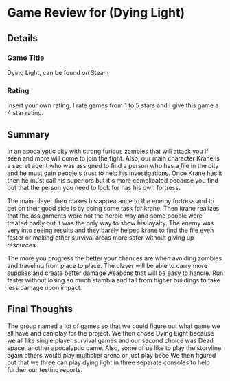# Game Review for (Dying Light)

## Details

### Game Title

Dying Light, can be found on Steam

### Rating

Insert your own rating.
I rate games from 1 to 5 stars and I give this game a 4 star rating.

## Summary
In an apocalyptic city with strong furious zombies that will attack you if seen and more will come to join the fight. Also, our main character Krane is a secret agent who was assigned to find a person who has a file in the city and he must gain people's trust to help his investigations. Once Krane has it then he must call his superiors but it's more complicated because you find out that the person you need to look for has his own fortress. 

The main player then makes his appearance to the enemy fortress and to get on their good side is by doing some task for krane. Then krane realizes that the assignments were not the heroic way and some people were treated badly but it was the only way to show his loyalty. The enemy was very into seeing results and they barely helped krane to find the file even faster or making other survival areas more safer without giving up resources. 

The more you progress the better your chances are when avoiding zombies and traveling from place to place. The player will be able to carry more supplies and create better damage weapons that will be easy to handle. Run faster without losing so much stambia and fall from higher buildings to take less damage upon impact.

## Final Thoughts

The group named a lot of games so that we could figure out what game we all have and can play for the project. We then chose Dying Light because we all like single player survival games and our second choice was Dead space, another apocalyptic game. Also, some of us like to play the storyline again others would play multiplier arena or just play bece We then figured out that we three can play dying light in three separate consoles to help further our testing reports.
